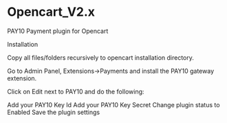 # Opencart_V2.x

PAY10 Payment plugin for Opencart

Installation

Copy all files/folders recursively to opencart installation directory.

Go to Admin Panel, Extensions->Payments and install the PAY10 gateway extension.

Click on Edit next to PAY10 and do the following:

Add your PAY10 Key Id Add your PAY10 Key Secret Change plugin status to Enabled Save the plugin settings
